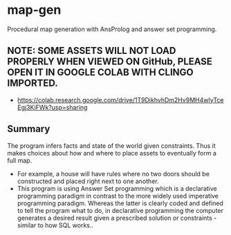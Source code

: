 # map-gen
Procedural map generation with AnsProlog and answer set programming.

## NOTE: SOME ASSETS WILL NOT LOAD PROPERLY WHEN VIEWED ON GitHub, PLEASE OPEN IT IN GOOGLE COLAB WITH CLINGO IMPORTED.
* https://colab.research.google.com/drive/1T9DikhvhDm2Hv9MH4wIyTceEgj3KiFWk?usp=sharing

## Summary
The program infers facts and state of the world given constraints. Thus it makes choices about how and where to place assets to eventually form a full map. 

* For example, a house will have rules where no two doors should be constructed and placed right next to one another. 
* This program is using Answer Set programming which is a declarative programming paradigm in contrast to the more widely used imperative programming paradigm. Whereas the latter is clearly coded and defined to tell the program what to do, in declarative programming the computer generates a desired result given a prescribed solution or constraints - similar to how SQL works..
